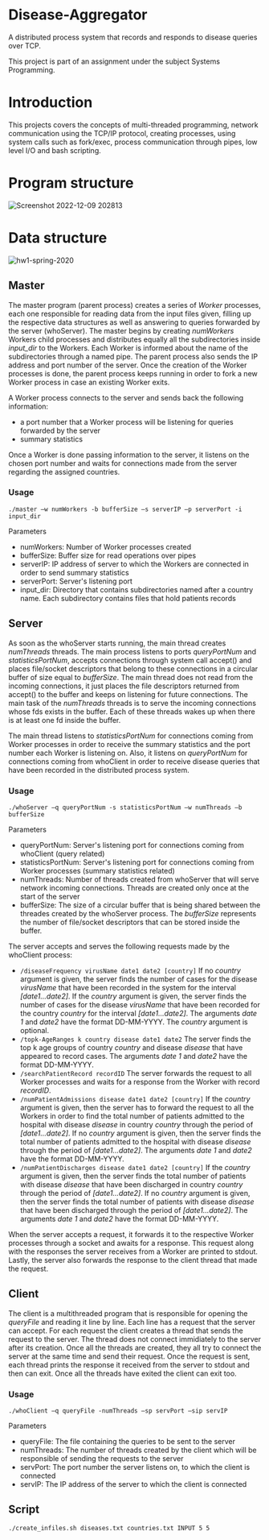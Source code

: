 # Disease-Aggregator
A distributed process system that records and responds to disease queries over TCP.

This project is part of an assignment under the subject Systems Programming.

# Introduction
This projects covers the concepts of multi-threaded programming, network communication using the TCP/IP protocol, creating processes, using system calls such as fork/exec, process communication through pipes, low level I/O and bash scripting.

# Program structure

![Screenshot 2022-12-09 202813](https://user-images.githubusercontent.com/57332815/206768508-d10014b5-7a0e-4466-b28a-681f8c908895.png)

# Data structure

![hw1-spring-2020](https://user-images.githubusercontent.com/57332815/206790449-6ea09016-9713-4b1c-975c-d91a61a58298.jpg)

## Master

The master program (parent process) creates a series of *Worker* processes, each one responsible for reading data from the input files given, filling up the respective data structures as well as answering to queries forwarded by the server (whoServer).
The master begins by creating *numWorkers* Workers child processes and distributes equally all the subdirectories inside *input_dir* to the Workers. Each Worker is informed about the name of the subdirectories through a named pipe. The parent process also sends the IP address and port number of the server. Once the creation of the Worker processes is done, the parent process keeps running in order to fork a new Worker process in case an existing Worker exits.

A Worker process connects to the server and sends back the following information:
- a port number that a Worker process will be listening for queries forwarded by the server
- summary statistics

Once a Worker is done passing information to the server, it listens on the chosen port number and waits for connections made from the server regarding the assigned countries.

### Usage
```
./master –w numWorkers -b bufferSize –s serverIP –p serverPort -i input_dir
```
Parameters
- numWorkers: Number of Worker processes created  
- bufferSize: Buffer size for read operations over pipes
- serverIP: IP address of server to which the Workers are connected in order to send summary statistics
- serverPort: Server's listening port
- input_dir: Directory that contains subdirectories named after a country name. Each subdirectory contains files that hold patients records


## Server

As soon as the whoServer starts running, the main thread creates *numThreads* threads. The main process listens to ports *queryPortNum* and *statisticsPortNum*, accepts connections through system call accept() and places file/socket descriptors that belong to these connections in a circular buffer of size equal to *bufferSize*. The main thread does not read from the incoming connections, it just places the file descriptors returned from accept() to the buffer and keeps on listening for future connections. The main task of the *numThreads* threads is to serve the incoming connections whose fds exists in the buffer. Each of these threads wakes up when there is at least one fd inside the buffer.

The main thread listens to *statisticsPortNum* for connections coming from Worker processes in order to receive the summary statistics and the port number each Worker is listening on. Also, it listens on *queryPortNum* for connections coming from whoClient in order to receive disease queries that have been recorded in the distributed process system.

### Usage
```
./whoServer –q queryPortNum -s statisticsPortNum –w numThreads –b bufferSize
```
Parameters
- queryPortNum: Server's listening port for connections coming from whoClient (query related)
- statisticsPortNum: Server's listening port for connections coming from Worker processes (summary statistics related)
- numThreads: Number of threads created from whoServer that will serve network incoming connections. Threads are created only once at the start of the server
- bufferSize: The size of a circular buffer that is being shared between the threades created by the whoServer process. The *bufferSize* represents the number of file/socket descriptors that can be stored inside the buffer.

The server accepts and serves the following requests made by the whoClient process:
- ```/diseaseFrequency virusName date1 date2 [country]```
If no *country* argument is given, the server finds the number of cases for the disease *virusName* that have been recorded in the system for the interval *[date1...date2]*. If the *country* argument is given, the server finds the number of cases for the disease *virusName* that have been recorded for the country *country* for the interval *[date1...date2]*. The arguments *date 1* and *date2* have the format DD-MM-YYYY. The *country* argument is optional.
- ```/topk-AgeRanges k country disease date1 date2```
The server finds the top k age groups of country *country* and disease *disease* that have appeared to record  cases. The arguments *date 1* and *date2* have the format DD-MM-YYYY.
- ```/searchPatientRecord recordID```
The server forwards the request to all Worker processes and waits for a response from the Worker with record *recordID*.
- ```/numPatientAdmissions disease date1 date2 [country]```
If the *country* argument is given, then the server has to forward the request to all the Workers in order to find the total number of patients admitted to the hospital with disease *disease* in country *country* through the period of *[date1...date2]*. If no *country* argument is given, then the server finds the total number of patients admitted to the hospital with disease *disease* through the period of *[date1...date2]*. The arguments *date 1* and *date2* have the format DD-MM-YYYY.
- ```/numPatientDischarges disease date1 date2 [country]```
If the *country* argument is given, then the server finds the total number of patients with disease *disease* that have been discharged in country *country* through the period of *[date1...date2]*. If no *country* argument is given, then the server finds the total number of patients with disease *disease* that have been discharged through the period of *[date1...date2]*. The arguments *date 1* and *date2* have the format DD-MM-YYYY.

When the server accepts a request, it forwards it to the respective Worker processes through a socket and awaits for a response. This request along with the responses the server receives from a Worker are printed to stdout. Lastly, the server also forwards the response to the client thread that made the request.

## Client

The client is a multithreaded program that is responsible for opening the *queryFile* and reading it line by line. Each line has a request that the server can accept. For each request the client creates a thread that sends the request to the server. The thread does not connect immidiately to the server after its creation. Once all the threads are created, they all try to connect the server at the same time and send their request. Once the request is sent, each thread prints the response it received from the server to stdout and then can exit. Once all the threads have exited the client can exit too.

### Usage
```
./whoClient –q queryFile -numThreads –sp servPort –sip servIP
```
Parameters
- queryFile: The file containing the queries to be sent to the server
- numThreads: The number of threads created by the client which will be responsible of sending the requests to the server
- servPort: The port number the server listens on, to which the client is connected
- servIP: The IP address of the server to which the client is connected

## Script

``` ./create_infiles.sh diseases.txt countries.txt INPUT 5 5 ```
